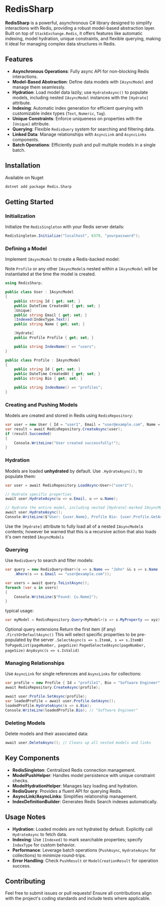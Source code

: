 # RedisSharp

**RedisSharp** is a powerful, asynchronous C# library designed to simplify interactions with Redis, providing a robust model-based abstraction layer. Built on top of `StackExchange.Redis`, it offers features like automatic indexing, model hydration, unique constraints, and flexible querying, making it ideal for managing complex data structures in Redis.

## Features

- **Asynchronous Operations**: Fully async API for non-blocking Redis interactions.
- **Model-Based Abstraction**: Define data models with `IAsyncModel` and manage them seamlessly.
- **Hydration**: Load model data lazily; use `HydrateAsync()` to populate models, including nested `IAsyncModel` instances with the `[Hydrate]` attribute.
- **Indexing**: Automatic index generation for efficient querying with customizable index types (`Text`, `Numeric`, `Tag`).
- **Unique Constraints**: Enforce uniqueness on properties with the `[Unique]` attribute.
- **Querying**: Flexible `RedisQuery` system for searching and filtering data.
- **Linked Data**: Manage relationships with `AsyncLink` and `AsyncLinks` components.
- **Batch Operations**: Efficiently push and pull multiple models in a single batch.

## Installation

Available on Nuget

```bash
dotnet add package Redis.Sharp
```

## Getting Started

### Initialization

Initialize the `RedisSingleton` with your Redis server details:

```csharp
RedisSingleton.Initialize("localhost", 6379, "yourpassword");
```

### Defining a Model

Implement `IAsyncModel` to create a Redis-backed model:

Note `Profile` or any other `IAsyncModel`s nested within a `IAsyncModel` will be instantiated at the time the model is created. 

```csharp
using RedisSharp;

public class User : IAsyncModel
{
    public string Id { get; set; }
    public DateTime CreatedAt { get; set; }
    [Unique]
    public string Email { get; set; }
    [Indexed(IndexType.Text)]
    public string Name { get; set; }

    [Hydrate]
    public Profile Profile { get; set; }

    public string IndexName() => "users";
}

public class Profile : IAsyncModel
{
    public string Id { get; set; }
    public DateTime CreatedAt { get; set; }
    public string Bio { get; set; }

    public string IndexName() => "profiles";
}
```

### Creating and Pushing Models

Models are created and stored in Redis using `RedisRepository`:

```csharp
var user = new User { Id = "user1", Email = "user@example.com", Name = "John Doe", CreatedAt = DateTime.UtcNow };
var result = await RedisRepository.CreateAsync(user);
if (result.Succeeded)
{
    Console.WriteLine("User created successfully!");
}
```

### Hydration

Models are loaded **unhydrated** by default. Use `.HydrateAsync();` to populate them:

```csharp
var user = await RedisRepository.LoadAsync<User>("user1");

// Hydrate specific properties
await user.HydrateAsync(u => u.Email, u => u.Name);

// Hydrate the entire model, including nested [Hydrate]-marked IAsyncModels (e.g., Profile)
await user.HydrateAsync();
Console.WriteLine($"User: {user.Name}, Profile Bio: {user.Profile.GetAsync().Result.Bio}");
```

Use the `[Hydrate]` attribute to fully load all of a nested `IAsyncModel`s contents; however be warned that this is a recursive action that also loads it's own nested `IAsyncModels`

### Querying

Use `RedisQuery` to search and filter models:

```csharp
var query = new RedisQuery<User>(s => s.Name == "John" && s => s.Name != "Benny")
    .Where(s => s.Email == "user@example.com"));

var users = await query.ToListAsync();
foreach (var u in users)
{
    Console.WriteLine($"Found: {u.Name}");
}
```
typical usage:
```csharp
var myModel = RedisRepository.Query<MyModel>(s => s.MyProperty == xyz).ToListAsync();
```

Optional query extensions
Return the first item (if any) `.FirstOrDefaultAsync()`
This will select specific properties to be pre-populated by the server `.SelectAsync(s => s.ItemA, s => s.ItemB)`
`ToPagedList(pageNumber, pageSize)`
`PagedSelectedAsync(pageNumber, pageSize)`
`AnyAsync(s => s.IsValid)`

### Managing Relationships

Use `AsyncLink` for single references and `AsyncLinks` for collections:

```csharp
var profile = new Profile { Id = "profile1", Bio = "Software Engineer", CreatedAt = DateTime.UtcNow };
await RedisRepository.CreateAsync(profile);

await user.Profile.SetAsync(profile);
var loadedProfile = await user.Profile.GetAsync();
loadedProfile.HydrateAsync(s => s.Bio);
Console.WriteLine(loadedProfile.Bio); // "Software Engineer"
```

### Deleting Models

Delete models and their associated data:

```csharp
await user.DeleteAsync(); // Cleans up all nested models and links
```

## Key Components

- **RedisSingleton**: Centralized Redis connection management.
- **ModelPushHelper**: Handles model persistence with unique constraint checks.
- **ModelHydrationHelper**: Manages lazy loading and hydration.
- **RedisQuery**: Provides a fluent API for querying Redis.
- **AsyncLink/AsyncLinks**: Simplifies relationship management.
- **IndexDefinitionBuilder**: Generates Redis Search indexes automatically.

## Usage Notes

- **Hydration**: Loaded models are not hydrated by default. Explicitly call `HydrateAsync` to fetch data.
- **Indexing**: Use `[Indexed]` to mark searchable properties; specify `IndexType` for custom behavior.
- **Performance**: Leverage batch operations (`PushAsync`, `HydrateAsync` for collections) to minimize round-trips.
- **Error Handling**: Check `PushResult` or `ModelCreationResult` for operation success.

## Contributing

Feel free to submit issues or pull requests! Ensure all contributions align with the project's coding standards and include tests where applicable.
